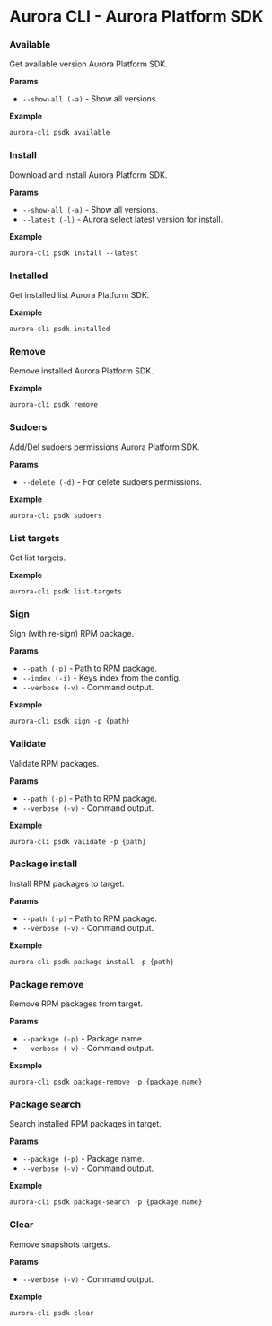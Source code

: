 # Aurora CLI - Aurora Platform SDK

### Available 

Get available version Aurora Platform SDK.

**Params**

* `--show-all (-a)` - Show all versions.

**Example**

```shell
aurora-cli psdk available
```

### Install 

Download and install Aurora Platform SDK.

**Params**

* `--show-all (-a)` - Show all versions.
* `--latest (-l)` - Aurora select latest version for install.

**Example**

```shell
aurora-cli psdk install --latest
```

### Installed 

Get installed list Aurora Platform SDK.

**Example**

```shell
aurora-cli psdk installed
```

### Remove 

Remove installed Aurora Platform SDK.

**Example**

```shell
aurora-cli psdk remove
```

### Sudoers 

Add/Del sudoers permissions Aurora Platform SDK.

**Params**

* `--delete (-d)` - For delete sudoers permissions.

**Example**

```shell
aurora-cli psdk sudoers
```

### List targets 

Get list targets.

**Example**

```shell
aurora-cli psdk list-targets
```

### Sign 

Sign (with re-sign) RPM package.

**Params**

* `--path (-p)` - Path to RPM package.
* `--index (-i)` - Keys index from the config.
* `--verbose (-v)` - Command output.

**Example**

```shell
aurora-cli psdk sign -p {path}
```

### Validate 

Validate RPM packages.

**Params**

* `--path (-p)` - Path to RPM package.
* `--verbose (-v)` - Command output.

**Example**

```shell
aurora-cli psdk validate -p {path}
```

### Package install 

Install RPM packages to target.

**Params**

* `--path (-p)` - Path to RPM package.
* `--verbose (-v)` - Command output.

**Example**

```shell
aurora-cli psdk package-install -p {path}
```

### Package remove 

Remove RPM packages from target.

**Params**

* `--package (-p)` - Package name.
* `--verbose (-v)` - Command output.

**Example**

```shell
aurora-cli psdk package-remove -p {package.name}
```

### Package search 

Search installed RPM packages in target.

**Params**

* `--package (-p)` - Package name.
* `--verbose (-v)` - Command output.

**Example**

```shell
aurora-cli psdk package-search -p {package.name}
```

### Clear

Remove snapshots targets.

**Params**

* `--verbose (-v)` - Command output.

**Example**

```shell
aurora-cli psdk clear
```
